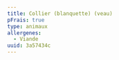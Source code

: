 ```yaml
---
title: Collier (blanquette) (veau)
pFrais: true
type: animaux
allergenes:
  - Viande
uuid: 3a57434c
---
```


